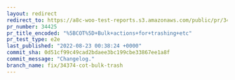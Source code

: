 ```yaml
---
layout: redirect
redirect_to: https://a8c-woo-test-reports.s3.amazonaws.com/public/pr/34425/e2e/index.html
pr_number: 34425
pr_title_encoded: "%5BCOT%5D+Bulk+actions+for+trashing+etc"
pr_test_type: e2e
last_published: "2022-08-23 00:38:24 +0000"
commit_sha: 0d51cf99c49cad2bdaee3bc199cbe33867ee1a8f
commit_message: "Changelog."
branch_name: fix/34374-cot-bulk-trash
---
```

